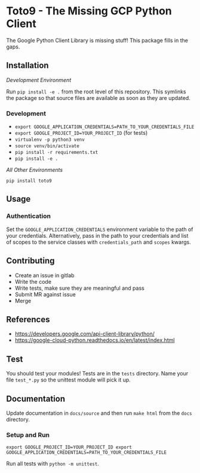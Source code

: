 # Toto9 - The Missing GCP Python Client

The Google Python Client Library is missing stuff! This package fills in the gaps.

## Installation

*Development Environment*

Run `pip install -e .` from the root level of this repository. This symlinks the package so that source files are available as soon as they are updated.

### Development

- `export GOOGLE_APPLICATION_CREDENTIALS=PATH_TO_YOUR_CREDENTIALS_FILE`
- `export GOOGLE_PROJECT_ID=YOUR_PROJECT_ID` (for tests)
- `virtualenv -p python3 venv`
- `source venv/bin/activate`
- `pip install -r requirements.txt`
- `pip install -e .`

*All Other Environments*

`pip install toto9`

## Usage

### Authentication

Set the `GOOGLE_APPLICATION_CREDENTIALS` environment variable to the path of your credentials. Alternatively, pass in the path to your credentials and list of scopes to the service classes with `credentials_path` and `scopes` kwargs.

## Contributing

- Create an issue in gitlab
- Write the code
- Write tests, make sure they are meaningful and pass
- Submit MR against issue
- Merge

## References

- https://developers.google.com/api-client-library/python/
- https://google-cloud-python.readthedocs.io/en/latest/index.html

## Test

You should test your modules! Tests are in the `tests` directory. Name your file `test_*.py` so the unittest module will pick it up.

## Documentation

Update documentation in `docs/source` and then run `make html` from the `docs` directory.

### Setup and Run

`
export GOOGLE_PROJECT_ID=YOUR_PROJECT_ID
export GOOGLE_APPLICATION_CREDENTIALS=PATH_TO_YOUR_CREDENTIALS_FILE
`

Run all tests with `python -m unittest`.
